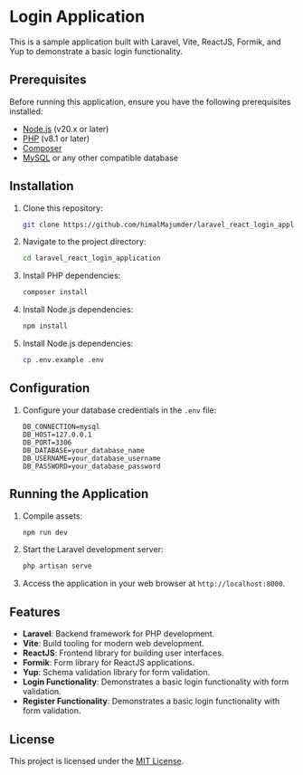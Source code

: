 # Login Application

This is a sample application built with Laravel, Vite, ReactJS, Formik, and Yup to demonstrate a basic login functionality.

## Prerequisites

Before running this application, ensure you have the following prerequisites installed:

- [Node.js](https://nodejs.org/) (v20.x or later)
- [PHP](https://www.php.net/) (v8.1 or later)
- [Composer](https://getcomposer.org/)
- [MySQL](https://www.mysql.com/) or any other compatible database

## Installation

1. Clone this repository:

    ```bash
    git clone https://github.com/himalMajumder/laravel_react_login_application.git
    ```

2. Navigate to the project directory:

    ```bash
    cd laravel_react_login_application
    ```

3. Install PHP dependencies:

    ```bash
    composer install
    ```

4. Install Node.js dependencies:

    ```bash
    npm install
    ```
4. Install Node.js dependencies:

    ```bash
    cp .env.example .env
    ```

## Configuration
 
1. Configure your database credentials in the `.env` file:

    ```env
    DB_CONNECTION=mysql
    DB_HOST=127.0.0.1
    DB_PORT=3306
    DB_DATABASE=your_database_name
    DB_USERNAME=your_database_username
    DB_PASSWORD=your_database_password
    ```

## Running the Application

1. Compile assets:

    ```bash
    npm run dev
    ```

2. Start the Laravel development server:

    ```bash
    php artisan serve
    ```

3. Access the application in your web browser at `http://localhost:8000`.

## Features

- **Laravel**: Backend framework for PHP development.
- **Vite**: Build tooling for modern web development.
- **ReactJS**: Frontend library for building user interfaces.
- **Formik**: Form library for ReactJS applications.
- **Yup**: Schema validation library for form validation.
- **Login Functionality**: Demonstrates a basic login functionality with form validation.
- **Register Functionality**: Demonstrates a basic login functionality with form validation.

## License

This project is licensed under the [MIT License](LICENSE).
